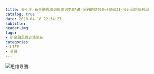 ```yaml
---
title: 秦小明-新金融思维训练笔记第07讲-金融的财务会计基础II-会计思想及利润
catalog: true
date: 2020-04-18 22:34:27
subtitle:
header-img:
tags:
- 新金融思维训练笔记
categories:
- LIFE
- 金融
---
```


![思维导图]()
